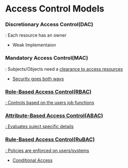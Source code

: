 # Access Control Models


### Discretionary Access Control(DAC)
 : Each resource has an owner
- Weak Implementaion


### Mandatory Access Control(MAC)
 : Subjects/Objects need a <u>clearance<u> to access resources
- Security goes both ways


### Role-Based Access Control(RBAC)
 : Controls based on the users job functions


### Attribute-Based Access Control(ABAC)
 : Evaluates suject specific details


### Rule-Based Access Control(RuBAC)
 : Policies are enforced on users/systems
- Conditional Access